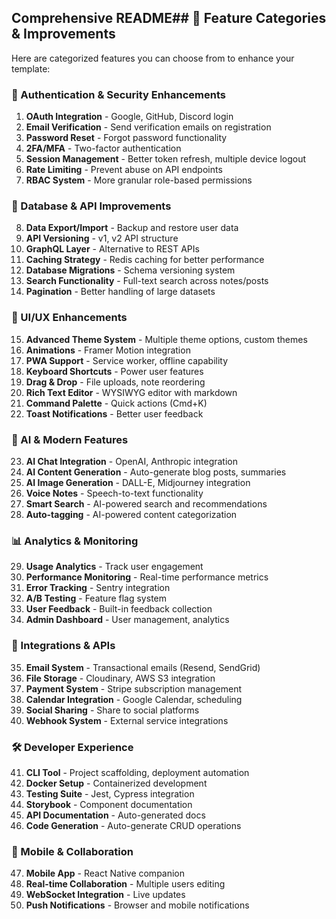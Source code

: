 ## Comprehensive README## 🔧 Feature Categories & Improvements

Here are categorized features you can choose from to enhance your template:

### 🔐 Authentication & Security Enhancements
1. **OAuth Integration** - Google, GitHub, Discord login
2. **Email Verification** - Send verification emails on registration
3. **Password Reset** - Forgot password functionality
4. **2FA/MFA** - Two-factor authentication
5. **Session Management** - Better token refresh, multiple device logout
6. **Rate Limiting** - Prevent abuse on API endpoints
7. **RBAC System** - More granular role-based permissions

### 💾 Database & API Improvements
8. **Data Export/Import** - Backup and restore user data
9. **API Versioning** - v1, v2 API structure
10. **GraphQL Layer** - Alternative to REST APIs
11. **Caching Strategy** - Redis caching for better performance
12. **Database Migrations** - Schema versioning system
13. **Search Functionality** - Full-text search across notes/posts
14. **Pagination** - Better handling of large datasets

### 🎨 UI/UX Enhancements
15. **Advanced Theme System** - Multiple theme options, custom themes
16. **Animations** - Framer Motion integration
17. **PWA Support** - Service worker, offline capability
18. **Keyboard Shortcuts** - Power user features
19. **Drag & Drop** - File uploads, note reordering
20. **Rich Text Editor** - WYSIWYG editor with markdown
21. **Command Palette** - Quick actions (Cmd+K)
22. **Toast Notifications** - Better user feedback

### 🤖 AI & Modern Features
23. **AI Chat Integration** - OpenAI, Anthropic integration
24. **AI Content Generation** - Auto-generate blog posts, summaries
25. **AI Image Generation** - DALL-E, Midjourney integration
26. **Voice Notes** - Speech-to-text functionality
27. **Smart Search** - AI-powered search and recommendations
28. **Auto-tagging** - AI-powered content categorization

### 📊 Analytics & Monitoring
29. **Usage Analytics** - Track user engagement
30. **Performance Monitoring** - Real-time performance metrics
31. **Error Tracking** - Sentry integration
32. **A/B Testing** - Feature flag system
33. **User Feedback** - Built-in feedback collection
34. **Admin Dashboard** - User management, analytics

### 🔗 Integrations & APIs
35. **Email System** - Transactional emails (Resend, SendGrid)
36. **File Storage** - Cloudinary, AWS S3 integration
37. **Payment System** - Stripe subscription management
38. **Calendar Integration** - Google Calendar, scheduling
39. **Social Sharing** - Share to social platforms
40. **Webhook System** - External service integrations

### 🛠️ Developer Experience
41. **CLI Tool** - Project scaffolding, deployment automation
42. **Docker Setup** - Containerized development
43. **Testing Suite** - Jest, Cypress integration
44. **Storybook** - Component documentation
45. **API Documentation** - Auto-generated docs
46. **Code Generation** - Auto-generate CRUD operations

### 📱 Mobile & Collaboration
47. **Mobile App** - React Native companion
48. **Real-time Collaboration** - Multiple users editing
49. **WebSocket Integration** - Live updates
50. **Push Notifications** - Browser and mobile notifications

